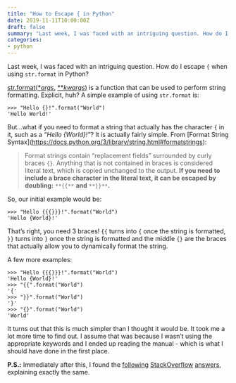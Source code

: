 ```yaml
---
title: "How to Escape { in Python"
date: 2019-11-11T10:00:00Z
draft: false
summary: "Last week, I was faced with an intriguing question. How do I escape `{` when using `str.format` in Python?"
categories:
- python
---
```


Last week, I was faced with an intriguing question. How do I escape `{` when using `str.format` in Python?

[str.format(](https://docs.python.org/3/library/stdtypes.html#str.format)[**args*](https://docs.python.org/3/library/stdtypes.html#str.format)[,](https://docs.python.org/3/library/stdtypes.html#str.format) [***kwargs*](https://docs.python.org/3/library/stdtypes.html#str.format)[)](https://docs.python.org/3/library/stdtypes.html#str.format) is a function that can be used to perform string formatting. Explicit, huh? A simple example of using `str.format` is:


    >>> "Hello {}!".format("World")
    'Hello World!'

But…what if you need to format a string that actually has the character `{` in it, such as a *“Hello {World}!”*? It is actually fairly simple. From \[Format String Syntax\](https://docs.python.org/3/library/string.html#formatstrings):


> Format strings contain “replacement fields” surrounded by curly braces `{}`. Anything that is not contained in braces is considered literal text, which is copied unchanged to the output. **If you need to include a brace character in the literal text, it can be escaped by doubling:** `**{{**` **and** `**}}**`**.**

So, our initial example would be:


    >>> "Hello {{{}}}!".format("World")
    'Hello {World}!'

That’s right, you need 3 braces! `{{` turns into `{` once the string is formatted, `}}` turns into `}` once the string is formatted and the middle `{}` are the braces that actually allow you to dynamically  format the string.

A few more examples:


    >>> "Hello {{{}}}!".format("World")
    'Hello {World}!'
    >>> "{{".format("World")
    '{'
    >>> "}}".format("World")
    '}'
    >>> "{}".format("World")
    'World'

It turns out that this is much simpler than I thought it would be. It took me a lot more time to find out. I assume that was because I wasn’t using the appropriate keywords and I ended up reading the manual - which is what I should have done in the first place.

**P.S.:** Immediately after this, I found the [following](https://stackoverflow.com/questions/2847272/python-string-formatting-when-string-contains-s-without-escaping) [StackOverflow](https://stackoverflow.com/questions/19649427/how-can-i-escape-the-format-string) [answers](https://stackoverflow.com/questions/47994397/escaping-str-format-brackets), explaining exactly the same.
